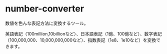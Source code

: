 # number-converter
数値を色んな表記方法に変換するツール。

英語表記（100million,10billionなど）、日本語表記（1億、100億など）、数字表記（100,000,000、10,000,000,000など）、指数表記（1e8、1e10など）を変換できます。
